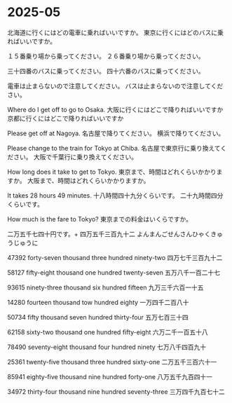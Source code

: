 # 2025-05

北海道に行くにはどの電車に乗ればいいですか。
東京に行くにはどのバスに乗ればいいですか。

１５番乗り場から乗ってください。
２６番乗り場から乗ってください。

三十四番のバスに乗ってください。
四十六番のバスに乗ってください。

電車は止まらないので注意してください。
バスは止まらないので注意してください。

Where do I get off to go to Osaka.
大阪に行くにはどこで降りればいいですか
京都に行くにはどこで降りればいいですか

Please get off at Nagoya.
名古屋で降りてください。
横浜で降りてください。

Please change to the train for Tokyo at Chiba.
名古屋で東京行に乗り換えてください。
大阪で千葉行に乗り換えてください。

How long does it take to get to Tokyo.
東京まで、時間はどれくらいかかりますか。
大阪まで、時間はどれくらいかかりますか。

It takes 28 hours 49 minutes.
十八時間四十九分くらいです。
二十九時間四分くらいです。

How much is the fare to Tokyo?
東京までの料金はいくらですか。

二万五千七四十円です。+
四万五千三百九十二
よんまんごせんさんひゃくきゅうじゅうに

47392
forty-seven thousand three hundred ninety-two
四万七千三百九十二

58127
fifty-eight thousand one hundred twenty-seven
五万八千一百二十七

93615
ninety-three thousand six hundred fifteen
九万三千六百一十五

14280
fourteen thousand tow hundred eighty
一万四千二百八十

50734
fifty thousand seven hundred thirty-four
五万七百三十四

62158
sixty-two thousand one hundred fifty-eight
六万二千一百五十八

78490
seventy-eight thousand four hundred ninety
七万八千四百九十

25361
twenty-five thousand three hundred sixty-one
二万五千三百六十一

85941
eighty-five thousand nine hundred forty-one
八万五千九百四十一

34972
thirty-four thousand nine hundred seventy-three
三万四千九百七十二
